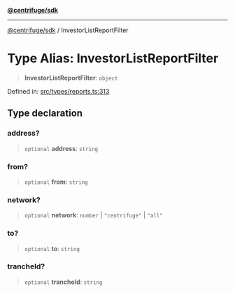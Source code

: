 [**@centrifuge/sdk**](../README.md)

***

[@centrifuge/sdk](../README.md) / InvestorListReportFilter

# Type Alias: InvestorListReportFilter

> **InvestorListReportFilter**: `object`

Defined in: [src/types/reports.ts:313](https://github.com/centrifuge/centrifuge-sdk/blob/35076f925246b8dbb28e12a5beeb6327f126023f/src/types/reports.ts#L313)

## Type declaration

### address?

> `optional` **address**: `string`

### from?

> `optional` **from**: `string`

### network?

> `optional` **network**: `number` \| `"centrifuge"` \| `"all"`

### to?

> `optional` **to**: `string`

### trancheId?

> `optional` **trancheId**: `string`
